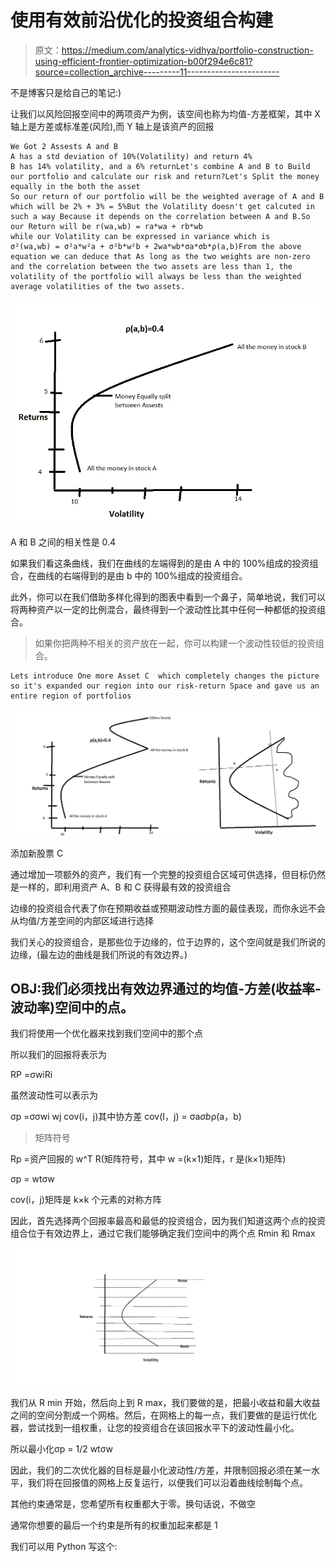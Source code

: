 # 使用有效前沿优化的投资组合构建

> 原文：<https://medium.com/analytics-vidhya/portfolio-construction-using-efficient-frontier-optimization-b00f294e6c81?source=collection_archive---------11----------------------->

不是博客只是给自己的笔记:)

让我们以风险回报空间中的两项资产为例，该空间也称为均值-方差框架，其中 X 轴上是方差或标准差(风险),而 Y 轴上是该资产的回报

```
We Got 2 Assests A and B
A has a std deviation of 10%(Volatility) and return 4%
B has 14% volatility, and a 6% returnLet's combine A and B to Build our portfolio and calculate our risk and return?Let's Split the money equally in the both the asset
So our return of our portfolio will be the weighted average of A and B which will be 2% + 3% = 5%But the Volatility doesn't get calcuted in such a way Because it depends on the correlation between A and B.So our Return will be r(wa,wb) = ra*wa + rb*wb
while our Volatility can be expressed in variance which is 
σ²(wa,wb) = σ²a*w²a + σ²b*w²b + 2wa*wb*σa*σb*ρ(a,b)From the above equation we can deduce that As long as the two weights are non-zero and the correlation between the two assets are less than 1, the volatility of the portfolio will always be less than the weighted average volatilities of the two assets.
```

![](img/909e3ffabe8bfcf8603b634613c51597.png)

A 和 B 之间的相关性是 0.4

如果我们看这条曲线，我们在曲线的左端得到的是由 A 中的 100%组成的投资组合，在曲线的右端得到的是由 b 中的 100%组成的投资组合。

此外，你可以在我们借助多样化得到的图表中看到一个鼻子，简单地说，我们可以将两种资产以一定的比例混合，最终得到一个波动性比其中任何一种都低的投资组合。

> 如果你把两种不相关的资产放在一起，你可以构建一个波动性较低的投资组合。

```
Lets introduce One more Asset C  which completely changes the picture so it's expanded our region into our risk-return Space and gave us an entire region of portfolios
```

![](img/18df5609fd341ecb65b3d4b52f12f1f1.png)

添加新股票 C

通过增加一项额外的资产，我们有一个完整的投资组合区域可供选择，但目标仍然是一样的，即利用资产 A、B 和 C 获得最有效的投资组合

边缘的投资组合代表了你在预期收益或预期波动性方面的最佳表现，而你永远不会从均值/方差空间的内部区域进行选择

我们关心的投资组合，是那些位于边缘的，位于边界的，这个空间就是我们所说的边缘，(最左边的曲线是我们所说的有效边界。)

## OBJ:我们必须找出有效边界通过的均值-方差(收益率-波动率)空间中的点。

我们将使用一个优化器来找到我们空间中的那个点

所以我们的回报将表示为

RP =σwiRi

虽然波动性可以表示为

σp =σσwi wj cov(i，j)其中协方差 cov(I，j) = σa*σb*ρ(a，b)

> 矩阵符号

Rp =资产回报的 w^T R(矩阵符号，其中 w =(k×1)矩阵，r 是(k×1)矩阵)

σp = wtσw

cov(i，j)矩阵是 k×k 个元素的对称方阵

因此，首先选择两个回报率最高和最低的投资组合，因为我们知道这两个点的投资组合位于有效边界上，通过它我们能够确定我们空间中的两个点 Rmin 和 Rmax

![](img/f1be88a8ae5172ecac6387a22b3fabb1.png)

我们从 R min 开始，然后向上到 R max，我们要做的是，把最小收益和最大收益之间的空间分割成一个网格。然后，在网格上的每一点，我们要做的是运行优化器，尝试找到一组权重，让您的投资组合在该回报水平下的波动性最小化。

所以最小化σp = 1/2 wtσw

因此，我们的二次优化器的目标是最小化波动性/方差，并限制回报必须在某一水平，我们将在回报值的网格上反复运行，以便我们可以沿着曲线绘制每个点。

其他约束通常是，您希望所有权重都大于零。换句话说，不做空

通常你想要的最后一个约束是所有的权重加起来都是 1

我们可以用 Python 写这个: